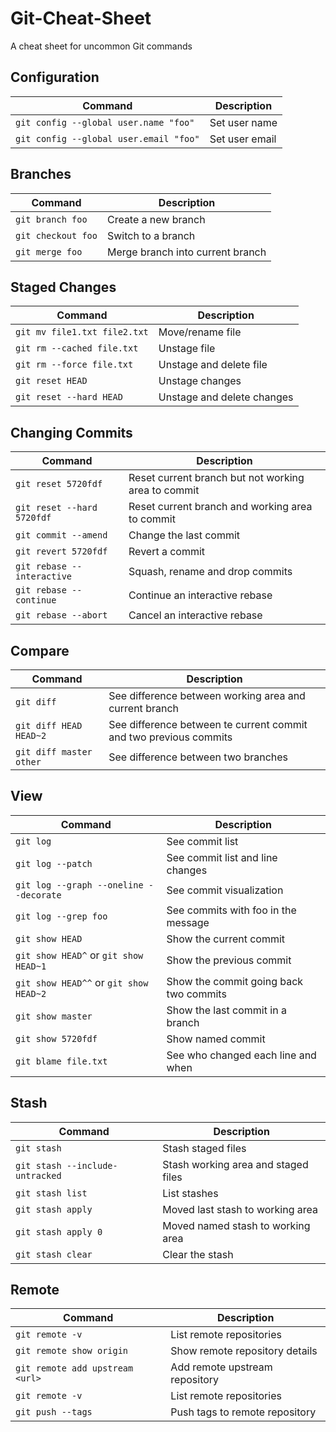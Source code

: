 # Git-Cheat-Sheet
A cheat sheet for uncommon Git commands

## Configuration
| Command | Description |
| - | - |
| `git config --global user.name "foo"`     | Set user name |
| `git config --global user.email "foo"`    | Set user email |

## Branches
| Command | Description |
| - | - |
| `git branch foo`                          | Create a new branch |
| `git checkout foo`                        | Switch to a branch |
| `git merge foo`                           | Merge branch into current branch |

## Staged Changes
| Command | Description |
| - | - |
| `git mv file1.txt file2.txt`               | Move/rename file |
| `git rm --cached file.txt`                | Unstage file |
| `git rm --force file.txt`                 | Unstage and delete file |
| `git reset HEAD`                          | Unstage changes |
| `git reset --hard HEAD`                   | Unstage and delete changes |

## Changing Commits
| Command | Description |
| - | - |
| `git reset 5720fdf`                       | Reset current branch but not working area to commit |
| `git reset --hard 5720fdf`                | Reset current branch and working area to commit |
| `git commit --amend`                      | Change the last commit |
| `git revert 5720fdf`                      | Revert a commit |
| `git rebase --interactive`                | Squash, rename and drop commits |
| `git rebase --continue`                   | Continue an interactive rebase |
| `git rebase --abort`                      | Cancel an interactive rebase |

## Compare
| Command | Description |
| - | - |
| `git diff`                                | See difference between working area and current branch |
| `git diff HEAD HEAD~2`                    | See difference between te current commit and two previous commits |
| `git diff master other`                   | See difference between two branches |

## View
| Command | Description |
| - | - |
| `git log`                                 | See commit list |
| `git log --patch`                         | See commit list and line changes |
| `git log --graph --oneline --decorate`    | See commit visualization |
| `git log --grep foo`                      | See commits with foo in the message |
| `git show HEAD`                           | Show the current commit |
| `git show HEAD^` or `git show HEAD~1`     | Show the previous commit |
| `git show HEAD^^` or `git show HEAD~2`    | Show the commit going back two commits |
| `git show master`                         | Show the last commit in a branch |
| `git show 5720fdf`                        | Show named commit |
| `git blame file.txt`                      | See who changed each line and when |

## Stash
| Command | Description |
| - | - |
| `git stash`                               | Stash staged files |
| `git stash --include-untracked`           | Stash working area and staged files |
| `git stash list`                          | List stashes |
| `git stash apply`                         | Moved last stash to working area |
| `git stash apply 0`                       | Moved named stash to working area |
| `git stash clear`                         | Clear the stash |

## Remote
| Command | Description |
| - | - |
| `git remote -v`                           | List remote repositories |
| `git remote show origin`                  | Show remote repository details |
| `git remote add upstream <url>`           | Add remote upstream repository |
| `git remote -v`                           | List remote repositories |
| `git push --tags`                         | Push tags to remote repository |
